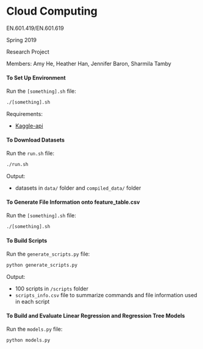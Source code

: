 # Cloud Computing

EN.601.419/EN.601.619

Spring 2019

Research Project

Members: Amy He, Heather Han, Jennifer Baron, Sharmila Tamby 

#### To Set Up Environment
Run the ```[something].sh``` file:
```bash
./[something].sh
```
Requirements:
* [Kaggle-api](https://github.com/Kaggle/kaggle-api)

#### To Download Datasets
Run the ```run.sh``` file:
```bash
./run.sh
```
Output: 
* datasets in  ```data/``` folder and ```compiled_data/``` folder

#### To Generate File Information onto feature_table.csv
Run the ```[something].sh``` file:
```bash
./[something].sh
```

#### To Build Scripts
Run the ```generate_scripts.py``` file:
```bash
python generate_scripts.py
```
Output: 
* 100 scripts in ```/scripts``` folder
* ```scripts_info.csv``` file to summarize commands and file information used in each script


#### To Build and Evaluate Linear Regression and Regression Tree Models
Run the ```models.py``` file:
```bash
python models.py
```
